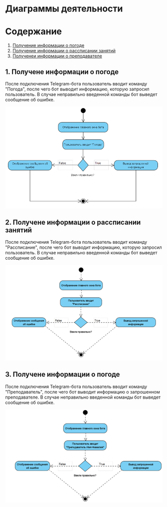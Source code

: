 # Диаграммы деятельности

# Содержание
1. [Получение информации о погоде](#1)
2. [Получение информации о рассписании занятий](#2)
3. [Полученеи информации о преподавателе](#3)

## 1. Получене информации о погоде <a name="1"></a>
  После подключения Telegram-бота пользователь вводит команду "Погода", после чего бот выводит информацию, которую запросил пользователь. В случае неправильно введенной команды бот выведет сообщение об ошибке.
  
  ![Получение информации о погоде](../Activity/activity_1.png)
  
## 2. Получене информации о рассписании занятий <a name="2"></a>
  После подключения Telegram-бота пользователь вводит команду "Рассписание", после чего бот выводит информацию, которую запросил пользователь. В случае неправильно введенной команды бот выведет сообщение об ошибке.
  
  ![Получение информации о рассписании занятий](../Activity/activity_2.png)
  
## 3. Получене информации о погоде <a name="3"></a>
  После подключения Telegram-бота пользователь вводит команду "Преподаватель", после чего бот выводит информацию о запрошенном преподавателе. В случае неправильно введенной команды бот выведет сообщение об ошибке.
  
  ![Полученеи информации о преподавателе](../Activity/activity_3.png)
  
